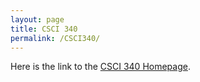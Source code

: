 ```yaml
---
layout: page
title: CSCI 340
permalink: /CSCI340/
---
```


Here is the link to the [CSCI 340 Homepage](https://hendrix-cs.github.io/csci340/).
